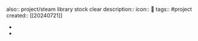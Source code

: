 also:: project/steam library stock clear
description::
icon:: 📂
tags:: #project
created:: [[20240721]]

-
-